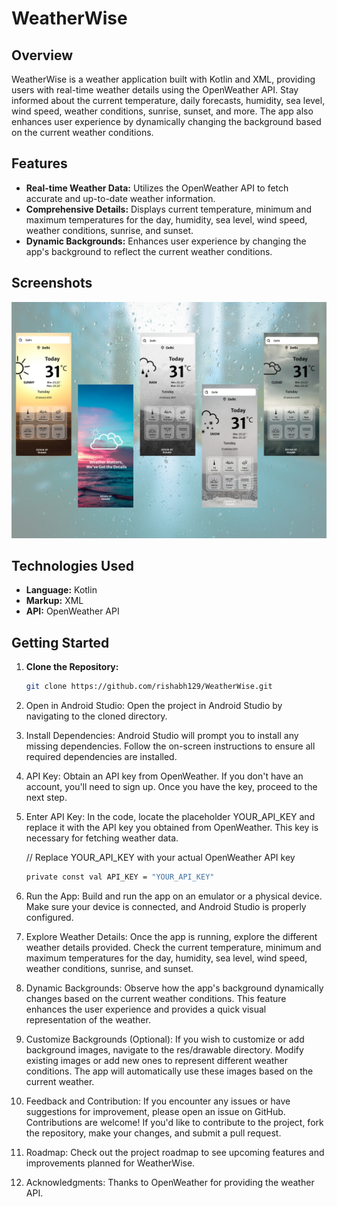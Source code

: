 # WeatherWise

## Overview

WeatherWise is a weather application built with Kotlin and XML, providing users with real-time weather details using the OpenWeather API. Stay informed about the current temperature, daily forecasts, humidity, sea level, wind speed, weather conditions, sunrise, sunset, and more. The app also enhances user experience by dynamically changing the background based on the current weather conditions.

## Features

- **Real-time Weather Data:** Utilizes the OpenWeather API to fetch accurate and up-to-date weather information.
- **Comprehensive Details:** Displays current temperature, minimum and maximum temperatures for the day, humidity, sea level, wind speed, weather conditions, sunrise, and sunset.
- **Dynamic Backgrounds:** Enhances user experience by changing the app's background to reflect the current weather conditions.

## Screenshots

![Screenshot](app/src/main/res/drawable/Project-1.png)


## Technologies Used

- **Language:** Kotlin
- **Markup:** XML
- **API:** OpenWeather API

## Getting Started

1. **Clone the Repository:**
   ```bash
   git clone https://github.com/rishabh129/WeatherWise.git

2. Open in Android Studio:
Open the project in Android Studio by navigating to the cloned directory.

3. Install Dependencies:
Android Studio will prompt you to install any missing dependencies. Follow the on-screen instructions to ensure all required dependencies are installed.

4. API Key:
Obtain an API key from OpenWeather. If you don't have an account, you'll need to sign up. Once you have the key, proceed to the next step.

5. Enter API Key:
In the code, locate the placeholder YOUR_API_KEY and replace it with the API key you obtained from OpenWeather. This key is necessary for fetching weather data.

   // Replace YOUR_API_KEY with your actual OpenWeather API key
   ```bash
   private const val API_KEY = "YOUR_API_KEY"

7. Run the App:
Build and run the app on an emulator or a physical device. Make sure your device is connected, and Android Studio is properly configured.

8. Explore Weather Details:
Once the app is running, explore the different weather details provided. Check the current temperature, minimum and maximum temperatures for the day, humidity, sea level, wind speed, weather conditions, sunrise, and sunset.

9. Dynamic Backgrounds:
Observe how the app's background dynamically changes based on the current weather conditions. This feature enhances the user experience and provides a quick visual representation of the weather.

10. Customize Backgrounds (Optional):
If you wish to customize or add background images, navigate to the res/drawable directory. Modify existing images or add new ones to represent different weather conditions. The app will automatically use these images based on the current weather.

11. Feedback and Contribution:
If you encounter any issues or have suggestions for improvement, please open an issue on GitHub.
Contributions are welcome! If you'd like to contribute to the project, fork the repository, make your changes, and submit a pull request.

12. Roadmap:
Check out the project roadmap to see upcoming features and improvements planned for WeatherWise.

13. Acknowledgments:
Thanks to OpenWeather for providing the weather API.
